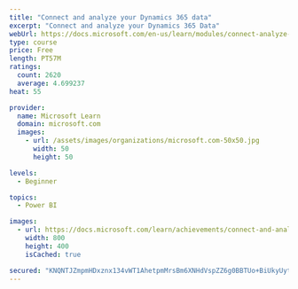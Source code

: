 ```yaml
---
title: "Connect and analyze your Dynamics 365 data​"
excerpt: "Connect and analyze your Dynamics 365 Data​"
webUrl: https://docs.microsoft.com/en-us/learn/modules/connect-analyze-dynamics-365-data/
type: course
price: Free
length: PT57M
ratings:
  count: 2620
  average: 4.699237
heat: 55

provider:
  name: Microsoft Learn
  domain: microsoft.com
  images:
    - url: /assets/images/organizations/microsoft.com-50x50.jpg
      width: 50
      height: 50

levels:
  - Beginner

topics:
  - Power BI

images:
  - url: https://docs.microsoft.com/learn/achievements/connect-and-analyze-your-microsoft-dynamics-365-data-social.png
    width: 800
    height: 400
    isCached: true

secured: "KNQNTJZmpmHDxznx134vWT1AhetpmMrsBm6XNHdVspZZ6g0BBTUo+BiUkyUytiE+zcIWklOKQdMl9rYcRz35f855DF7/o67iyu0+dgkyIXyqVUIUvTiAkc4I+IZT0jg3XBUostUh8/wPzywjAwXIHq7bjEvbepRc9DXF3v1Nv2kUG5sq6XBid8T0McxZO+mgNCwm2gnHqCy+a9eSuGaK6G6slxnh1VWvBM/T1MGr6MNpA+e/bTTnpn0rufjk5bYUQwXgntcGtfrtMA1oIjQb9s05apHmD4oxxC6tSvDWGJpSjAU7DzPniNpibj4wMV7DprM32QISnOY1nFtszHG4Qz79TTV7iR2DU/45Fcsbr+VH0E77pD/j69EHMIvPny1t8oQSuclxOcDa0O4Kqb5ACsIFdRBUe8f5p4K6gy5O198=;miQg8aDRF+fvv27it6o93A=="
---
```


